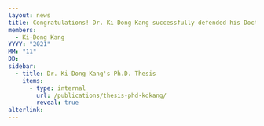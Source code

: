 ```yaml
---
layout: news
title: Congratulations! Dr. Ki-Dong Kang successfully defended his Doctoral Thesis.
members:
  - Ki-Dong Kang
YYYY: "2021"
MM: "11"
DD:
sidebar:
  - title: Dr. Ki-Dong Kang's Ph.D. Thesis
    items:
      - type: internal
        url: /publications/thesis-phd-kdkang/
        reveal: true
alterlink: 
---
```


